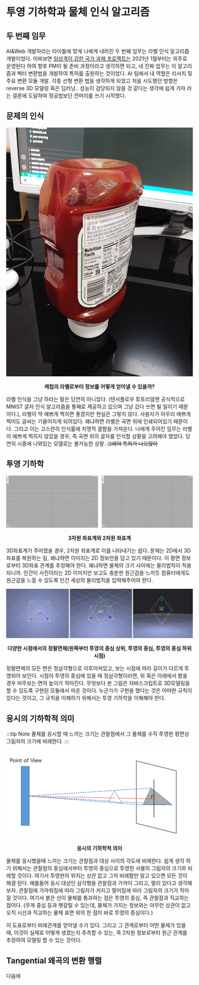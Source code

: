 # 투영 기하학과 물체 인식 알고리즘

## 두 번째 임무
AI&Web 개발자라는 타이틀에 맞게 나에게 내려진 두 번째 임무는 라벨 인식 알고리즘 개발이었다. 어찌보면 [SI성격이 강한 국가 과제 프로젝트는](https://bashpound.github.io/article/idx.html) 2021년 1월부터는 외주로 운영된다 하여 향후 PM이 될 준비 과정이라고 생각하면 되고, 내 진짜 업무는 이 알고리즘과 벡터 변환법을 개발하여 특허를 출원하는 것이었다. AI 팀에서 내 역할은 리서치 및 주요 변환 모듈 개발. 각종 선형 변환 법을 생각하게 되었고 처음 시도했던 방향은 reverse 3D 모델링 혹은 딥러닝.. 성능이 감당되지 않을 것 같다는 생각에 쉽게 가자 라는 결론에 도달하여 정공법보단 잔머리를 쓰기 시작했다.


## 문제의 인식

![책상 위의 케첩](/images/kc.jpg)
<p align="middle">
<b>케첩의 라벨로부터 정보를 어떻게 얻어낼 수 있을까?</b>
</p>

라벨 인식을 그냥 하라는 말은 당연히 아니었다. (텐서플로우 튜토리얼엔 공식적으로 MNIST 글자 인식 알고리즘을 통째로 제공하고 있으며 그냥 갔다 쓰면 될 일이기 때문이다.), 라벨이 딱 예쁘게 찍히면 좋겠지만 현실은 그렇지 않다. 사용자가 아무리 예쁘게 찍어도 글씨는 기울어지게 되어있다. 왜냐하면 라벨은 곡면 위에 인쇄되어있기 때문이다. 그리고 이는 고스란히 인식률에 치명적 결함을 가져온다. 나에게 주어진 임무는 라벨이 예쁘게 찍히지 않았을 경우, 즉 곡면 위의 글자를 인식할 상황을 고려해야 했었다. 당연히 시중에 나와있는 모델로는 불가능한 상황. ~~그래야 특허가 나오잖아~~


## 투영 기하학

![3축 좌표계와 2축 좌표계](/images/coordinates.png)
<p align="middle">
<b>3차원 좌표계와 2차원 좌표계</b>
</p>

3D좌표계가 주어졌을 경우, 2차원 좌표계로 이를 나타내기는 쉽다. 문제는 2D에서 3D좌표를 복원하는 일, 왜냐하면 이미지는 2D 정보만을 담고 있기 때문이다. 이 평면 정보로부터 3D좌표 관계를 추정해야 한다. 왜냐하면 물체의 크기 사이에는 물리법칙이 적용되니까. 인간이 사진이라는 2D 이미지만 보고도 충분한 원근감을 느끼듯 컴퓨터에게도 원근감을 느낄 수 있도록 인간 세상의 물리법칙을 입력해주어야 한다.

![octahedral](/images/octahedral.png)
<p align="middle">
<b>다양한 시점에서의 정팔면체(왼쪽부터 투영의 중심 상위, 투영의 중심, 투영의 중심 하위 시점)</b>
</p>

정팔면체의 모든 면은 정삼각형으로 이루어져있고, 보는 시점에 따라 길이가 다르게 투영되어 보인다. 시점이 투영의 중심에 있을 때 정삼각형이라면, 위 혹은 아래에서 봤을 경우 마주보는 면의 높이가 작아진다. 무엇보다 본 그림은 자바스크립트로 3D모델링을 할 수 있도록 구현된 모듈에서 따온 것이다. 누군가가 구현을 했다는 것은 어떠한 규칙이 있다는 것이고, 그 규칙을 이해하기 위해서는 투영 기하학을 이해해야 한다.


## 응시의 기하학적 의미

:::tip Note
물체를 응시할 때 느끼는 크기는 관찰점에서 그 물체를 수직 투영한 평면상 그림자의 크기에 비례한다.
:::

![pointofview](/images/pointofview.png)
<p align="middle">
<b>응시의 기하학적 의미</b>
</p>

물체를 응시했을때 느끼는 크기는 관찰점과 대상 사이의 각도에 비례한다. 쉽게 생각 하기 위해서는 관찰점의 중심에서부터 투영의 중심으로 투영한 사물의 그림자의 크기와 비례할 것이다. 여기서 투영판의 위치는 상관 없고 그저 비례함만 알고 있으면 모든 것이 해결 된다. 예를들어 응시 대상인 삼각형을 관찰점과 가까이 그리고, 멀리 있다고 생각해보자. 관찰점에 가까워짐에 따라 그림자가 커지고 멀어짐에 따라 그림자의 크기가 작아질 것이다. 여기서 붉은 선이 물체를 통과하는 점은 투영의 중심, 즉 관찰점과 직교하는 점이다. (무게 중심 등과 햇갈릴 수 있는데, 물체가 가지는 정보와는 아무런 상관이 없고 오직 시선과 직교하는 물체 표면 위의 한 점이 바로 투영의 중심이다.)

이 도표로부터 비례관계를 얻어낼 수가 있다. 그리고 그 관계로부터 어떤 물체가 있을 때, 이것이 실제로 어떻게 생겼는지 추측할 수 있는, 즉 2차원 정보로부터 원근 관계를 추정하여 모델링 할 수 있는 것이다.

## Tangential 왜곡의 변환 행렬

다음에
